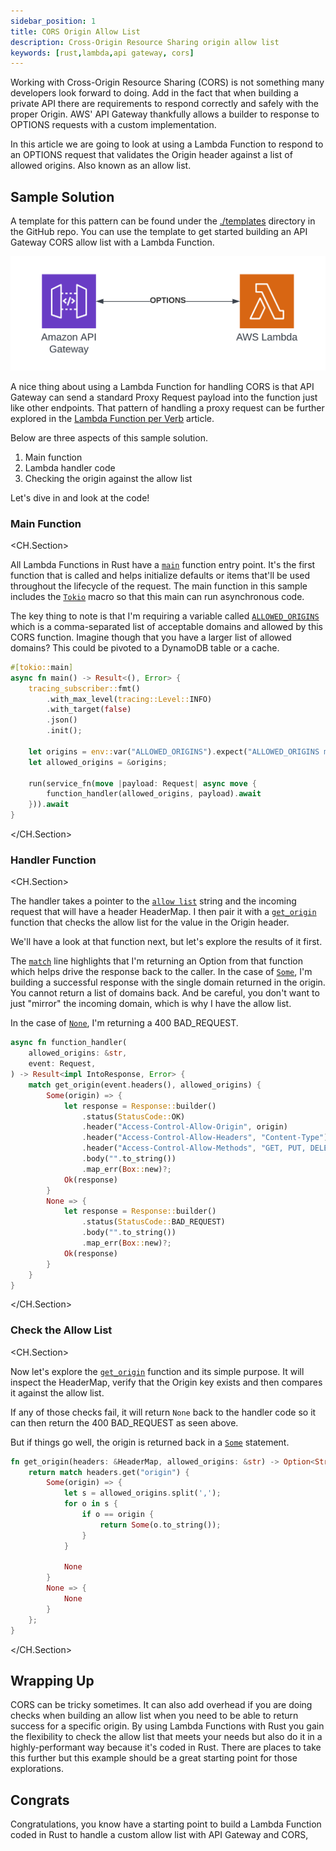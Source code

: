 ```yaml
---
sidebar_position: 1
title: CORS Origin Allow List
description: Cross-Origin Resource Sharing origin allow list
keywords: [rust,lambda,api gateway, cors]
---
```


Working with Cross-Origin Resource Sharing (CORS) is not something many developers look forward to doing.  Add in the fact that when building a private API there are requirements to respond correctly and safely with the proper Origin.  AWS' API Gateway thankfully allows a builder to response to OPTIONS requests with a custom implementation.  

In this article we are going to look at using a Lambda Function to respond to an OPTIONS request that validates the Origin header against a list of allowed origins.  Also known as an allow list.

## Sample Solution

A template for this pattern can be found under the [./templates](https://github.com/jeastham1993/serverless-rust.github.io/tree/main/templates/patterns/api-patterns/cors-allow-list/) directory in the GitHub repo. You can use the template to get started building an API Gateway CORS allow list with a Lambda Function.

![API Gateway CORS](/img/patterns/api-patterns/CORS.png)

A nice thing about using a Lambda Function for handling CORS is that API Gateway can send a standard Proxy Request payload into the function just like other endpoints.  That pattern of handling a proxy request can be further explored in the [Lambda Function per Verb](cdk-cargo-lambda-lambda-per-verb-ddb.md) article.

Below are three aspects of this sample solution.

1.  Main function
2.  Lambda handler code
3.  Checking the origin against the allow list

Let's dive in and look at the code!

### Main Function

<CH.Section>

All Lambda Functions in Rust have a [`main`](focus://2) function entry point.  It's the first function that is called and helps initialize defaults or items that'll be used throughout the lifecycle of the request. The main function in this sample includes the [`Tokio`](focus://1) macro so that this main can run asynchronous code.

The key thing to note is that I'm requiring a variable called [`ALLOWED_ORIGINS`](focus://9[29:43]) which is a comma-separated list of acceptable domains and allowed by this CORS function.  Imagine though that you have a larger list of allowed domains?  This could be pivoted to a DynamoDB table or a cache.

```rust
#[tokio::main]
async fn main() -> Result<(), Error> {
    tracing_subscriber::fmt()
        .with_max_level(tracing::Level::INFO)
        .with_target(false)
        .json()
        .init();

    let origins = env::var("ALLOWED_ORIGINS").expect("ALLOWED_ORIGINS must be set");
    let allowed_origins = &origins;

    run(service_fn(move |payload: Request| async move {
        function_handler(allowed_origins, payload).await
    })).await
}
```
</CH.Section>

### Handler Function

<CH.Section>

The handler takes a pointer to the [`allow list`](focus://2) string and the incoming request that will have a header HeaderMap.  I then pair it with a [`get_origin`](focus://5[10:20]) function that checks the allow list for the value in the Origin header.

We'll have a look at that function next, but let's explore the results of it first.  

The [`match`](focus://5) line highlights that I'm returning an Option from that function which helps drive the response back to the caller.  In the case of [`Some`](focus://6), I'm building a successful response with the single domain returned in the origin.  You cannot return a list of domains back.  And be careful, you don't want to just "mirror" the incoming domain, which is why I have the allow list.

In the case of [`None`](focus://16), I'm returning a 400 BAD_REQUEST.

```rust
async fn function_handler(
    allowed_origins: &str,
    event: Request,
) -> Result<impl IntoResponse, Error> {
    match get_origin(event.headers(), allowed_origins) {
        Some(origin) => {
            let response = Response::builder()
                .status(StatusCode::OK)
                .header("Access-Control-Allow-Origin", origin)
                .header("Access-Control-Allow-Headers", "Content-Type")
                .header("Access-Control-Allow-Methods", "GET, PUT, DELETE, POST, OPTIONS, PATCH")
                .body("".to_string())
                .map_err(Box::new)?;
            Ok(response)
        }
        None => {
            let response = Response::builder()
                .status(StatusCode::BAD_REQUEST)
                .body("".to_string())
                .map_err(Box::new)?;
            Ok(response)
        }
    }
}
```

</CH.Section>

### Check the Allow List

<CH.Section>

Now let's explore the [`get_origin`](focus://1) function and its simple purpose.  It will inspect the HeaderMap, verify that the Origin key exists and then compares it against the allow list.

If any of those checks fail, it will return `None` back to the handler code so it can then return the 400 BAD_REQUEST as seen above.

But if things go well, the origin is returned back in a [`Some`](focus://7) statement.

```rust
fn get_origin(headers: &HeaderMap, allowed_origins: &str) -> Option<String> {
    return match headers.get("origin") {
        Some(origin) => {
            let s = allowed_origins.split(',');
            for o in s {
                if o == origin {
                    return Some(o.to_string());
                }
            }

            None
        }
        None => {
            None
        }
    };
}
```

</CH.Section>

## Wrapping Up

CORS can be tricky sometimes.  It can also add overhead if you are doing checks when building an allow list when you need to be able to return success for a specific origin.  By using Lambda Functions with Rust you gain the flexibility to check the allow list that meets your needs but also do it in a highly-performant way because it's coded in Rust.  There are places to take this further but this example should be a great starting point for those explorations.

## Congrats

Congratulations, you know have a starting point to build a Lambda Function coded in Rust to handle a custom allow list with API Gateway and CORS,
